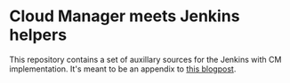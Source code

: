 # Cloud Manager meets Jenkins helpers
This repository contains a set of auxillary sources for the Jenkins with CM implementation.
It's meant to be an appendix to [this blogpost](https://wttech.blog/blog/2020/cloud-manager-meets-jenkins/).
